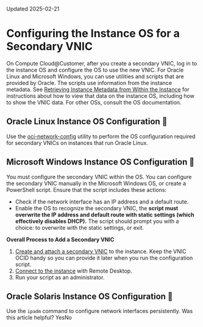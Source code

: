Updated 2025-02-21
# Configuring the Instance OS for a Secondary VNIC
On Compute Cloud@Customer, after you create a secondary VNIC, log in to the instance OS and configure the OS to use the new VNIC.
For Oracle Linux and Microsoft Windows, you can use utilities and scripts that are provided by Oracle. The scripts use information from the instance metadata. See [Retrieving Instance Metadata from Within the Instance](https://docs.oracle.com/en-us/iaas/compute-cloud-at-customer/topics/compute/retrieving-instance-metadata-from-within-the-instance.htm#retrieving-instance-metadata-from-within-the-instance "On Compute Cloud@Customer, the Instance Metadata Service \(IMDS\) serves information about a running instance to users who are logged in to that instance. IMDS also provides information to cloud-init that you can use for various system initialization tasks.") for instructions about how to view that data on the instance OS, including how to show the VNIC data.
For other OSs, consult the OS documentation.
## Oracle Linux Instance OS Configuration 🔗 
Use the [ oci-network-config](https://docs.oracle.com/iaas/oracle-linux/oci-utils/index.htm#oci-network-config) utility to perform the OS configuration required for secondary VNICs on instances that run Oracle Linux.
## Microsoft Windows Instance OS Configuration 🔗 
You must configure the secondary VNIC within the OS. You can configure the secondary VNIC manually in the Microsoft Windows OS, or create a PowerShell script.
Ensure that the script includes these actions:
  * Check if the network interface has an IP address and a default route.
  * Enable the OS to recognize the secondary VNIC, the **script must overwrite the IP address and default route with static settings (which effectively disables DHCP).** The script should prompt you with a choice: to overwrite with the static settings, or exit.


**Overall Process to Add a Secondary VNIC**
  1. [Create and attach a secondary VNIC](https://docs.oracle.com/en-us/iaas/compute-cloud-at-customer/topics/network/creating-and-attaching-a-secondary-vnic.htm#creating-and-attaching-a-secondary-vnic "On Compute Cloud@Customer, you can add more VNICs to an instance.") to the instance. Keep the VNIC OCID handy so you can provide it later when you run the configuration script. 
  2. [Connect to the instance](https://docs.oracle.com/iaas/Content/Compute/Tasks/accessinginstance.htm) with Remote Desktop.
  3. Run your script as an administrator. 


## Oracle Solaris Instance OS Configuration 🔗 
Use the `ipadm` command to configure network interfaces persistently.
Was this article helpful?
YesNo

